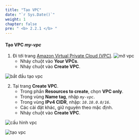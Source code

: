 ```yaml
---
title: "Tạo VPC"
date: "`r Sys.Date()`"
weight: 1
chapter: false
pre: " <b> 2.2.1 </b> "
---
```


#### Tạo VPC **_my-vpc_**

1. Đi tới trang [Amazon Virtual Private Cloud (VPC)](https://aws.amazon.com/vpc/).
   ![mở vpc](/images/create-vpc/vpc/open-vpc.png)
   - Nháy chuột vào **Your VPCs**.
   - Nháy chuột vào **Create VPC**.

![bắt đầu tạo vpc](/images/create-vpc/vpc/start-create-vpc.png)

2. Tại trang **Create VPC**.
   - Trong phần **Resources to create**, chọn **VPC only**.
   - Trong vùng **Name tag**, nhập _`my-vpc`_.
   - Trong vùng **IPv4 CIDR**, nhập: _`10.10.0.0/16`_.
   - Các cài đặt khác, giữ nguyên theo mặc định.
   - Nháy chuột vào **Create VPC**.

![cấu hình vpc](/images/create-vpc/vpc/configure-vpc.png)

![tạo vpc](/images/create-vpc/vpc/create-vpc.png)
